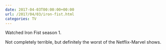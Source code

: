 ```yaml
---
date: 2017-04-03T00:00:00+00:00
url: /2017/04/03/iron-fist.html
categories: TV
---
```

Watched Iron Fist season 1.

Not completely terrible, but definitely the worst of the Netflix-Marvel shows.



